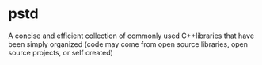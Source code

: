# pstd
A concise and efficient collection of commonly used C++libraries that have been simply organized (code may come from open source libraries, open source projects, or self created)
